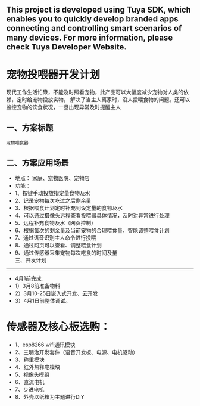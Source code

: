 This project is developed using Tuya SDK, which enables you to quickly develop branded apps connecting and controlling smart scenarios of many devices.         For more information, please check Tuya Developer Website.
----
宠物投喂器开发计划
====

现代工作生活忙碌，不能及时照看宠物，此产品可以大幅度减少宠物对人类的依赖，定时给宠物投放实物，
解决了当主人离家时，没人投喂食物的问题。还可以监控宠物的饮食状况，一旦出现异常及时提醒主人

一、方案标题
----
    宠物喂食器

二、方案应用场景
----
* 地点：
        家庭、宠物医院、宠物店
* 功能：
*   1、按键手动投放指定量食物及水
*   2、记录宠物每次吃过之后剩余量
*   3、根据喂食计划定时补充到设定量的食物及水
*   4、可以通过摄像头远程查看投喂器具体情况，及时对异常进行处理
*   5、远程补充食物及水（网页控制）
*   6、根据每次的剩余量及当前宠物的合理喂食量，智能调整喂食计划
*   7、通过语音识别主人命令进行投喂
*   8、通过网页可以查看、调整喂食计划
*   9、通过传感器采集宠物每次吃食的时间及量            
三、开发计划
----
*   4月1前完成.
*   1）3月8前准备物料
*   2）3月10-25日嵌入式开发、云开发
*   3）4月1日前整体调试。
   # 传感器及核心板选购： 
*   1、esp8266 wifi通讯模块
*   2、三明治开发套件（语音开发板、电源、电机驱动）
*   3、称重模块
*   4、红外热释电模块
*   5、视像头模组
*   6、直流电机
*   7、步进电机
*   8、外壳以纸箱为主题进行DIY
    
